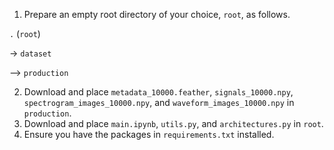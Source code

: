 1. Prepare an empty root directory of your choice, `root`, as follows.

`.` (`root`)

-> `dataset`

--> `production`

2. Download and place `metadata_10000.feather`, `signals_10000.npy`, `spectrogram_images_10000.npy`, and `waveform_images_10000.npy` in `production`.
3. Download and place `main.ipynb`, `utils.py`, and `architectures.py` in `root`.
4. Ensure you have the packages in `requirements.txt` installed.
